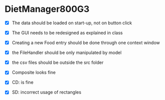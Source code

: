 # DietManager800G3

- [x] The data should be loaded on start-up, not on button click
- [x] The GUI needs to be redesigned as explained in class
- [x] Creating a new Food entry should be done through one context window
- [x] the FileHandler should be only manipulated by model
- [x] the csv files should be outside the src folder
- [x] Composite looks fine
- [x] CD: is fine
- [x] SD: incorrect usage of rectangles

